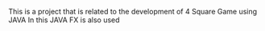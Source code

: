 This is a project that is related to the development of 4 Square Game using JAVA
In this JAVA FX is also used
